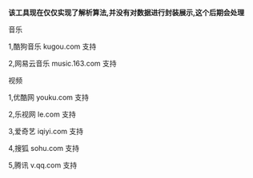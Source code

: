 **该工具现在仅仅实现了解析算法,并没有对数据进行封装展示,这个后期会处理**


音乐

1,酷狗音乐   kugou.com           支持

2,网易云音乐  music.163.com      支持



视频

1,优酷网      youku.com         支持

2,乐视网      le.com            支持

3,爱奇艺      iqiyi.com         支持

4,搜狐        sohu.com          支持

5,腾讯        v.qq.com          支持

